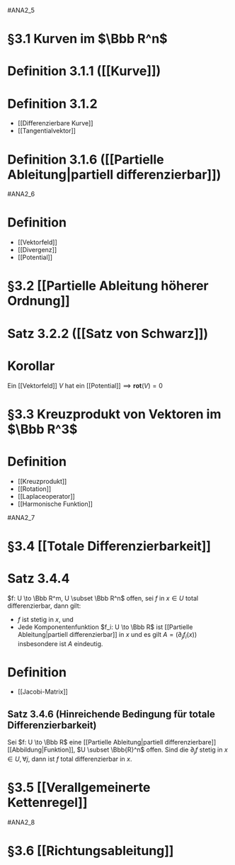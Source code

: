 #ANA2_5 
# §3.1 Kurven im $\Bbb R^n$
# Definition 3.1.1 ([[Kurve]])
# Definition 3.1.2
- [[Differenzierbare Kurve]]
- [[Tangentialvektor]]
# Definition 3.1.6 ([[Partielle Ableitung|partiell differenzierbar]])

#ANA2_6 
# Definition 
- [[Vektorfeld]]
- [[Divergenz]]
- [[Potential]]
# §3.2 [[Partielle Ableitung höherer Ordnung]]
# Satz 3.2.2 ([[Satz von Schwarz]])

# Korollar
Ein [[Vektorfeld]] $V$ hat ein [[Potential]]$\implies \mathbf{rot}(V) = 0$ 

# §3.3 Kreuzprodukt von Vektoren im $\Bbb R^3$
# Definition
- [[Kreuzprodukt]]
- [[Rotation]]
- [[Laplaceoperator]]
- [[Harmonische Funktion]]

#ANA2_7 
# §3.4 [[Totale Differenzierbarkeit]]
# Satz 3.4.4
$f: U \to \Bbb R^m, U \subset \Bbb R^n$ offen, sei $f$ in $x \in U$ total differenzierbar, dann gilt:
- $f$ ist stetig in $x$, und
- Jede Komponentenfunktion $f_i: U \to \Bbb R$ ist [[Partielle Ableitung|partiell differenzierbar]] in $x$ und es gilt $A = (\partial_j f_i (x))$ insbesondere ist $A$ eindeutig.

# Definition
- [[Jacobi-Matrix]]
## Satz 3.4.6 (Hinreichende Bedingung für totale Differenzierbarkeit)
Sei $f: U \to \Bbb R$ eine [[Partielle Ableitung|partiell differenzierbare]] [[Abbildung|Funktion]], $U \subset \Bbb{R}^n$ offen. Sind die $\partial_j f$ stetig in $x \in U, \forall j$, dann ist $f$ total differenzierbar in $x$.

# §3.5 [[Verallgemeinerte Kettenregel]]

#ANA2_8 
# §3.6 [[Richtungsableitung]]
